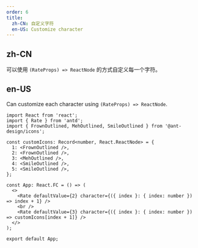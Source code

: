 ```yaml
---
order: 6
title:
  zh-CN: 自定义字符
  en-US: Customize character
---
```


## zh-CN

可以使用 `(RateProps) => ReactNode` 的方式自定义每一个字符。

## en-US

Can customize each character using `(RateProps) => ReactNode`.

```tsx
import React from 'react';
import { Rate } from 'antd';
import { FrownOutlined, MehOutlined, SmileOutlined } from '@ant-design/icons';

const customIcons: Record<number, React.ReactNode> = {
  1: <FrownOutlined />,
  2: <FrownOutlined />,
  3: <MehOutlined />,
  4: <SmileOutlined />,
  5: <SmileOutlined />,
};

const App: React.FC = () => (
  <>
    <Rate defaultValue={2} character={({ index }: { index: number }) => index + 1} />
    <br />
    <Rate defaultValue={3} character={({ index }: { index: number }) => customIcons[index + 1]} />
  </>
);

export default App;
```

